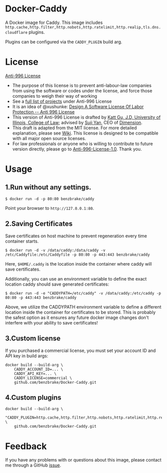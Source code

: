 # Docker-Caddy
A Docker image for Caddy. This image includes `http.cache,http.filter,http.nobots,http.ratelimit,http.realip,tls.dns.cloudflare` plugins.

Plugins can be configured via the `CADDY_PLUGIN` build arg.

# License
[Anti-996 License](LICENSE)

 - The purpose of this license is to prevent anti-labour-law companies from using the software or codes under the license, and force those companies to weigh their way of working
 - See a [full list of projects](awesomelist/projects.md) under Anti-996 License
 - It is an idea of @xushunke: [Design A Software License Of Labor Protection -- Anti 996 License](https://github.com/996icu/996.ICU/pull/15642)
 - This version of Anti-996 License is drafted by [Katt Gu, J.D, University of Illinois, College of Law](https://scholar.google.com.sg/citations?user=PTcpQwcAAAAJ&hl=en&oi=ao); advised by [Suji Yan](https://www.linkedin.com/in/tedkoyan/), CEO of [Dimension](https://www.dimension.im).  
 - This draft is adapted from the MIT license. For more detailed explanation, please see [Wiki](https://github.com/kattgu7/996-License-Draft/wiki). This license is designed to be compatible with all major open source licenses.  
 - For law professionals or anyone who is willing to contribute to future version directly, please go to [Anti-996-License-1.0](https://github.com/kattgu7/996-License-Draft). Thank you.


# Usage
## 1.Run without any settings.
```
$ docker run -d -p 80:80 benzbrake/caddy
```
Point your browser to `http://127.0.0.1:80`.
## 2.Saving Certificates
Save certificates on host machine to prevent regeneration every time container starts.
```
$ docker run -d -v /data/caddy:/data/caddy -v /etc/Caddyfile:/etc/Caddyfile -p 80:80 -p 443:443 benzbrake/caddy
```
Here, `$HOME/.caddy` is the location inside the container where caddy will save certificates.

Additionally, you can use an environment variable to define the exact location caddy should save generated certificates:
```
$ docker run -d -e "CADDYPATH=/etc/caddy" -v /data/caddy:/etc/caddy -p 80:80 -p 443:443 benzbrake/caddy
```
Above, we utilize the CADDYPATH environment variable to define a different location inside the container for certificates to be stored. This is probably the safest option as it ensures any future docker image changes don't interfere with your ability to save certificates!
## 3.Custom license
If you purchased a commercial license, you must set your account ID and API key in build args:
```
docker build --build-arg \
    CADDY_ACCOUNT_ID=... \
    CADDY_API_KEY=... \
    CADDY_LICENSE=commercial \
    github.com/benzbrake/Docker-Caddy.git
```
## 4.Custom plugins
```
docker build --build-arg \
    "CADDY_PLUGIN=http.cache,http.filter,http.nobots,http.ratelimit,http.realip,tls.dns.cloudflare" \
    github.com/benzbrake/Docker-Caddy.git
```

# Feedback
If you have any problems with or questions about this image, please contact me through a GitHub [issue](https://github.com/benzBrake/Docker-Caddy/issues "issue").

